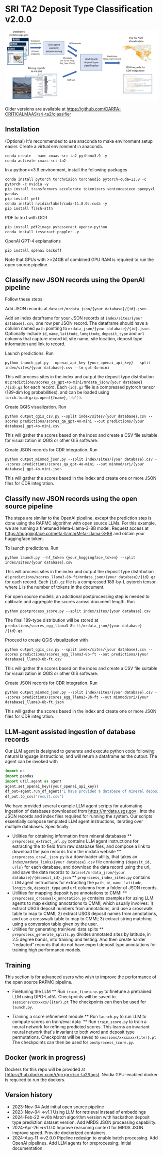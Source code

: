 # SRI TA2 Deposit Type Classification v2.0.0

![System Diagram](doc/overview.png)

Older versions are available at https://github.com/DARPA-CRITICALMAAS/sri-ta2/classifier

## Installation

(Optional) It's recommended to use anaconda to make environment setup easier. Create a virtual environment in anaconda.
```
conda create --name cmaas-sri-ta2 python=3.9 -y
conda activate cmaas-sri-ta2
```

In a python>=3.6 environment, install the following packages

```
conda install pytorch torchvision torchaudio pytorch-cuda=11.8 -c pytorch -c nvidia -y
pip install transformers accelerate tokenizers sentencepiece openpyxl pandas
pip install peft
conda install nvidia/label/cuda-11.8.0::cuda -y
pip install flash-attn

```

PDF to text with OCR
```
pip install pdf2image pytesseract opencv-python
conda install tesseract poppler -y
```

OpenAI GPT-4 explanations
```
pip install openai backoff
```

Note that GPUs with >=24GB of combined GPU RAM is required to run the open source pipeline.

## Classify new JSON records using the OpenAI pipeline

Follow these steps:

Add JSON records at `dataset/mrdata_json/{your database}​/{id}.json`.

Add an index dataframe for your JSON records at `index/sites/{your database}.csv`, one row per JSON record. The dataframe should have a column named `path` pointing to `mrdata_json/{your database}​/{id}.json`. Optionally include `id`, `name`, `latitude`, `longitude`, `deposit_type` and `url` columns that capture record id, site name, site location, deposit type information and link to record.

Launch predictions​. Run
```
python launch_gpt.py --openai_api_key {your_openai_api_key} --split index/sites/{your database}.csv --lm gpt-4o-mini
```
This will process sites in the index and output the deposit type distribution at `predictions/scores_qa_gpt-4o-mini/mrdata_json/{your database}​/{id}.gz` for each record. Each `{id}.gz` file is a compressed pytorch tensor (189-dim log probabilities), and can be loaded using `torch.load(gzip.open({fname},'rb'))`.

Create QGIS visualization. Run
```
python output_qgis_csv.py --split index/sites/{your database}.csv --scores predictions/scores_qa_gpt-4o-mini --out predictions/{your database}_gpt-4o-mini.csv
```
This will gather the scores based on the index and create a CSV file suitable for visualization in QGIS or other GIS software​.

Create JSON records for CDR integration. Run
```
python output_minmod_json.py --split index/sites/{your database}.csv --scores predictions/scores_qa_gpt-4o-mini --out minmod/sri/{your database}_gpt-4o-mini.json
```
This will gather the scores based in the index and create one or more JSON files for CDR integration​.

## Classify new JSON records using the open source pipeline

The steps are similar to the OpenAI pipeline, except the prediction step is done using the RAPMC algorithm with open source LLMs. For this example, we are running a finetuned Meta-Llama-3-8B model. Request access at https://huggingface.co/meta-llama/Meta-Llama-3-8B and obtain your huggingface token.

To launch predictions​. Run
```
python launch.py --hf_token {your_huggingface_token} --split index/sites/{your database}.csv
```
This will process sites in the index and output the deposit type distribution at `predictions/scores_llama3-8b-ft/mrdata_json/{your database}​/{id}.gz` for each record. Each `{id}.gz` file is a compressed 189-by-L pytorch tensor, where L is the number of tokens in the document.

For open source models, an additional postprocessing step is needed to calibrate and aggregate the scores across document length. Run
```
python postprocess_score.py --split index/sites/{your database}.csv
```
The final 189-type distribution will be stored at `predictions/scores_agg_llama3-8b-ft/mrdata_json/{your database}​/{id}.gz`. 

Proceed to create QGIS visualization with
```
python output_qgis_csv.py --split index/sites/{your database}.csv --scores predictions/scores_agg_llama3-8b-ft --out predictions/{your database}_llama3-8b-ft.csv
```
This will gather the scores based on the index and create a CSV file suitable for visualization in QGIS or other GIS software​.

Create JSON records for CDR integration. Run
```
python output_minmod_json.py --split index/sites/{your database}.csv --scores predictions/scores_agg_llama3-8b-ft --out minmod/sri/{your database}_llama3-8b-ft.json
```
This will gather the scores based in the index and create one or more JSON files for CDR integration​.


## LLM-agent assisted ingestion of database records

Our LLM agent is designed to generate and execute python code following natural language instructions, and will return a dataframe as the output. The agent can be invoked with
```python
import os
import pandas
import util.agent as agent
agent.set_openai_key({your_openai_api_key})
df_out=agent.run_df_agent("I have provided a database of mineral deposit resources under directory {folder}. The database consists of (folders of) json files, where each json file is a database record as a nested hybrid dictionary-list. Please help me index these records, returning a dataframe with 7 columns:\npath: ...")
df_out.to_csv('result.csv')
```

We have provided several example LLM agent scripts for automating ingestion of databases downloaded from https://mrdata.usgs.gov , into the JSON records and index files required for running the system. Our scripts essentially compose templated LLM agent instructions, iterating over multiple databases. Specifically

* Utilities for obtaining information from mineral databases​
** `preprocess_extract_url.py` contains LLM agent instructions for extracting the `ID` field from raw database files, and compose a link to download the json records from the mrdata website​
** `preprocess_crawl_json.py` is a downloader utility, that takes an `index/mrdata_links/{your database}.csv` file containing `{deposit_id, urls}` for each database, and download the data record using the url, and save the data records to `dataset/mrdata_json/{your database}/{deposit_id}.json​`
** `preprocess_index_sites.py` contains LLM agent instructions for extracting the `path`, `id`, `name`, `latitude`, `longitude`, `deposit_type` and `url` columns from a folder of JSON records.
* Utilities for mapping deposit type annotations to CMMI​
** `preprocess_crosswalk_annotation.py` contains examples for using LLM agents to map existing annotations to CMMI, which usually involves​: 1) extract USGS deposit numbers from annotations, and use a crosswalk table to map to CMMI​; 2) extract USGS deposit names from annotations, and use a crosswalk table to map to CMMI​; 3) extract string matching using a conversion table given by the user​.
* Utilities for generating train/eval data splits​
** `preprocess_generate_splits.py` divides annotated sites by latitude, in 2.5 degree bands, into training and testing​. And then create harder "redacted" records that do not have expert deposit type annotations​ for training high performance models.

## Training

This section is for advanced users who wish to improve the performance of the open source RAPMC pipeline.

* Finetuning the LLM
​** Run `train_finetune.py` to finetune a pretrained LLM using DPO-LoRA​. Checkpoints will be saved to `sessions/xxxxxxx/{iter}.pt`​ The checkpoints can then be used for `launch.py`.​

* Training a score refinement module​
** Run `launch.py` to run LLM to compute scores on train/eval data ​
** Run `train_score.py` to train a neural network for refining predicted scores​. This learns an invariant neural network that's invariant to both word and deposit type permutations.​ Checkpoints will be saved to `sessions/xxxxxxx/{iter}.pt`​ The checkpoints can then be used for `postprocess_score.py`.​


## Docker (work in progress)
Dockers for this repo will be provided at [https://hub.docker.com/r/grrrgrrr/sri-ta2/tags]. Nvidia GPU-enabled docker is required to run the dockers. 

## Version history
* 2023-Nov-04 Add initial open source pipeline 
* 2023-Nov-04 =>v1.1 Using LLM for retrieval instead of embeddings
* 2024-Feb-22 =>v0b Match algorithm version with hackathon deposit type prediction dataset version. Add MRDS JSON processing capability.
* 2024-Apr-26 =>v1.0.0 Improve reasoning context for MRDS JSON. Improve speed. Provide dockerized containers.
* 2024-Aug-11 =>v2.0.0 Pipeline redesign to enable batch processing. Add OpenAI pipelines. Add LLM agents for preprocessing. Initial documentation.